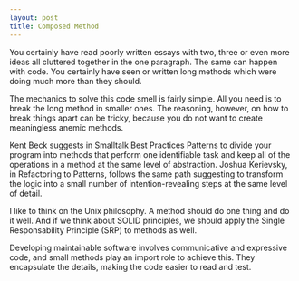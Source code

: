 ```yaml
---
layout: post
title: Composed Method
---
```


You certainly have read poorly written essays with two, three or even
more ideas all cluttered together in the one paragraph. The same can
happen with code. You certainly have seen or written long methods which
were doing much more than they should.

The mechanics to solve this code smell is fairly simple.  All you need
is to break the long method in smaller ones. The reasoning, however, on
how to break things apart can be tricky, because you do not want to
create meaningless anemic methods.

Kent Beck suggests in Smalltalk Best Practices Patterns to divide your
program into methods that perform one identifiable task and keep all of
the operations in a method at the same level of abstraction. Joshua
Kerievsky, in Refactoring to Patterns, follows the same path suggesting
to transform the logic into a small number of intention-revealing steps
at the same level of detail.

I like to think on the Unix philosophy. A method should do one thing and
do it well. And if we think about SOLID principles, we should apply the
Single Responsability Principle (SRP) to methods as well.

Developing maintainable software involves communicative and expressive
code, and small methods play an import role to achieve this. They
encapsulate the details, making the code easier to read and test.


